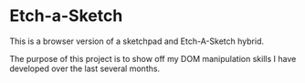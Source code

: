 # Etch-a-Sketch

This is a browser version of a sketchpad and Etch-A-Sketch hybrid.

 The purpose of this project is to show off my DOM manipulation skills I have developed over the last several months.